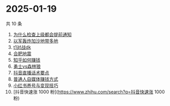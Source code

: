 # 2025-01-19

共 10 条

<!-- BEGIN ZHIHUSEARCH -->
<!-- 最后更新时间 Sun Jan 19 2025 03:10:22 GMT+0800 (China Standard Time) -->
1. [为什么检查上级都会提前通知](https://www.zhihu.com/search?q=为什么检查上级都会提前通知)
1. [以军轰炸加沙地带多地](https://www.zhihu.com/search?q=以军轰炸加沙地带多地)
1. [t1对战dk](https://www.zhihu.com/search?q=t1对战dk)
1. [合肥地震](https://www.zhihu.com/search?q=合肥地震)
1. [知乎如何赚钱](https://www.zhihu.com/search?q=知乎如何赚钱)
1. [勇士vs森林狼](https://www.zhihu.com/search?q=勇士vs森林狼)
1. [抖音直播话术要点](https://www.zhihu.com/search?q=抖音直播话术要点)
1. [普通人自媒体赚钱方式](https://www.zhihu.com/search?q=普通人自媒体赚钱方式)
1. [小红书养号与变现技巧](https://www.zhihu.com/search?q=小红书养号与变现技巧)
1. [抖音快速涨 1000 粉](https://www.zhihu.com/search?q=抖音快速涨 1000 粉)
<!-- END ZHIHUSEARCH -->
